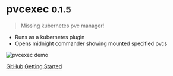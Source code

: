<!-- _coverpage.md -->

# pvcexec <small>0.1.5</small>

> Missing kubernetes pvc manager!

- Runs as a kubernetes plugin
- Opens midnight commander showing mounted specified pvcs

![pvcexec demo](/_media/pvcexec-demo.gif)

[GitHub](https://github.com/kubextender/pvcexec/)
[Getting Started](#getting-started)

